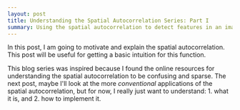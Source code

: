 ```yaml
---
layout: post
title: Understanding the Spatial Autocorrelation Series: Part I
summary: Using the spatial autocorrelation to detect features in an images
---
```


In this post, I am going to motivate and explain the spatial autocorrelation. This post will be useful for getting a basic intuition for this function.

This blog series was inspired because I found the online resources for understanding the spatial autocorrelation to be confusing and sparse. The next post, maybe I'll look at the more *conventional* applications of the spatial autocorrelation, but for now, I really just want to understand: 1. what it is, and 2. how to implement it.



